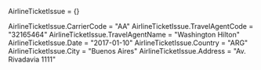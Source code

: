 AirlineTicketIssue = {}

AirlineTicketIssue.CarrierCode = "AA"
AirlineTicketIssue.TravelAgentCode = "32165464"
AirlineTicketIssue.TravelAgentName = "Washington Hilton"
AirlineTicketIssue.Date = "2017-01-10"
AirlineTicketIssue.Country = "ARG"
AirlineTicketIssue.City = "Buenos Aires"
AirlineTicketIssue.Address = "Av. Rivadavia 1111"
